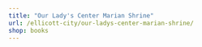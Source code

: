 ```yaml
---
title: "Our Lady's Center Marian Shrine"
url: /ellicott-city/our-ladys-center-marian-shrine/
shop: books
---
```

